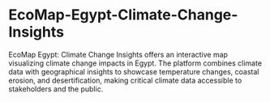 # EcoMap-Egypt-Climate-Change-Insights
EcoMap Egypt: Climate Change Insights offers an interactive map visualizing climate change impacts in Egypt. The platform combines climate data with geographical insights to showcase temperature changes, coastal erosion, and desertification, making critical climate data accessible to stakeholders and the public.
